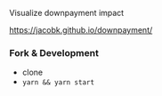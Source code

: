 Visualize downpayment impact

https://jacobk.github.io/downpayment/

### Fork & Development

- clone
- `yarn && yarn start`
